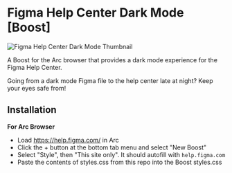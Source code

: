 # Figma Help Center Dark Mode [Boost]

![Figma Help Center Dark Mode Thumbnail](https://github.com/MadMaxMcKinney/figma-help-center-dark-mode-boost/assets/1159073/9b421142-480b-471e-96f6-78d97809b5d6)

A Boost for the Arc browser that provides a dark mode experience for the Figma Help Center. 

Going from a dark mode Figma file to the help center late at night? Keep your eyes safe from!

## Installation

**For Arc Browser**
* Load https://help.figma.com/ in Arc
* Click the + button at the bottom tab menu and select "New Boost"
* Select "Style", then "This site only". It should autofill with `help.figma.com`
* Paste the contents of styles.css from this repo into the Boost styles.css
